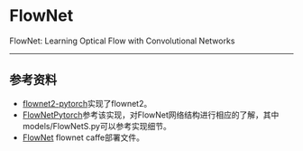 # FlowNet

FlowNet: Learning Optical Flow with Convolutional Networks

---
## 参考资料

- [flownet2-pytorch](https://github.com/NVIDIA/flownet2-pytorch)实现了flownet2。
- [FlowNetPytorch](https://github.com/ClementPinard/FlowNetPytorch)参考该实现，对FlowNet网络结构进行相应的了解，其中models/FlowNetS.py可以参考实现细节。
- [FlowNet](https://github.com/liruoteng/FlowNet/blob/master/models/flownet/model_simple/deploy.tpl.prototxt) flownet caffe部署文件。